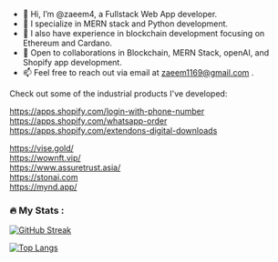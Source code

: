 
- 👋 Hi, I’m @zaeem4, a Fullstack Web App developer.
- 🌱 I specialize in MERN stack and Python development.
- 🌱 I also have experience in blockchain development focusing on Ethereum and Cardano.
- 💞️ Open to collaborations in Blockchain, MERN Stack, openAI, and Shopify app development.
- 📫 Feel free to reach out via email at zaeem1169@gmail.com .

Check out some of the industrial products I've developed: <br/>

https://apps.shopify.com/login-with-phone-number <br/>
https://apps.shopify.com/whatsapp-order <br/>
https://apps.shopify.com/extendons-digital-downloads <br/>

https://vise.gold/ <br/>
https://wownft.vip/ <br/>
https://www.assuretrust.asia/ <br/>
https://stonai.com <br/>
https://mynd.app/ <br/>

<!---
zaeem4/zaeem4 is a ✨ special ✨ repository because its `README.md` (this file) appears on your GitHub profile.
You can click the Preview link to take a look at your changes.
--->
### :fire: My Stats :

[![GitHub Streak](http://github-readme-streak-stats.herokuapp.com?user=zaeem4&theme=dark&background=000000)](https://git.io/streak-stats)

[![Top Langs](https://github-readme-stats.vercel.app/api/top-langs/?username=zaeem4&layout=compact&theme=vision-friendly-dark)](https://github.com/anuraghazra/github-readme-stats)

